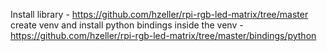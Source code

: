 Install library - https://github.com/hzeller/rpi-rgb-led-matrix/tree/master
create venv and install python bindings inside the venv - https://github.com/hzeller/rpi-rgb-led-matrix/tree/master/bindings/python